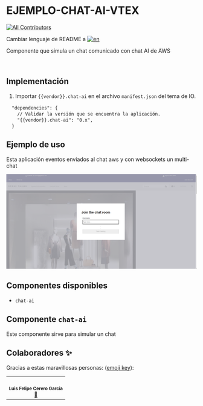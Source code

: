 # EJEMPLO-CHAT-AI-VTEX

<!-- DOCS-IGNORE:start -->
<!-- ALL-CONTRIBUTORS-BADGE:START - Do not remove or modify this section -->

[![All Contributors](https://img.shields.io/badge/all_contributors-1-orange.svg?style=flat-square)](#contributors-)

<!-- ALL-CONTRIBUTORS-BADGE:END -->
<!-- DOCS-IGNORE:end -->

Cambiar lenguaje de README a [![en](https://img.shields.io/badge/lang-en-red.svg)](https://github.com/FelCer/chat-ai-vtex/blob/main/docs/README.en.md)

Componente que simula un chat comunicado con chat AI de AWS

<br>

## Implementación

1. Importar `{{vendor}}.chat-ai` en el archivo `manifest.json` del tema de IO.

```
  "dependencies": {
    // Validar la versión que se encuentra la aplicación.
    "{{vendor}}.chat-ai": "0.x",
  }
```

## Ejemplo de uso

Esta aplicación eventos enviados al chat aws y con websockets un multi-chat

![Media Placeholder](./assets/use.png 'image of example use')

## Componentes disponibles

- `chat-ai`
  <br>

## Componente `chat-ai`

Este componente sirve para simular un chat

<!-- DOCS-IGNORE:start -->

## Colaboradores ✨

Gracias a estas maravillosas personas: ([emoji key](https://allcontributors.org/docs/en/emoji-key)):

<table>
  <tr>
    <td align="center"><img src="https://avatars.githubusercontent.com/u/22477264?v=4" width="100px;" alt=""/><br /><sub><b>Luis Felipe Cerero Garcia</b></sub></a><br /><a href="https://github.com/FelCer/chat-ai-vtex/commits?author=felcer" title="Documentation">📖</td>
  </tr>
</table>

<!-- DOCS-IGNORE:end -->
